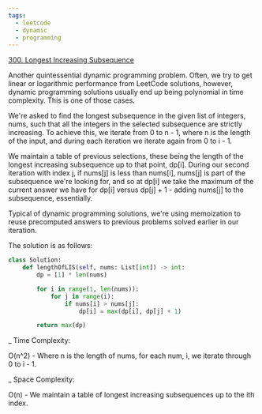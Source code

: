 ```yaml
---
tags:
  - leetcode
  - dynamic
  - programming
---
```


<a href="https://leetcode.com/problems/longest-increasing-subsequence/">
300. Longest Increasing Subsequence</a>

Another quintessential dynamic programming problem. Often, we try to get linear
or logarithmic performance from LeetCode solutions, however, dynamic programming
solutions usually end up being polynomial in time complexity. This is one of
those cases.

We're asked to find the longest subsequence in the given list of integers, nums,
such that all the integers in the selected subsequence are strictly increasing.
To achieve this, we iterate from 0 to n - 1, where n is the length of the input,
and during each iteration we iterate again from 0 to i - 1.

We maintain a table of previous selections, these being the length of the
longest increasing subsequence up to that point, dp[i]. During our second
iteration with index j, if nums[j] is less than nums[i], nums[j] is part of the
subsequence we're looking for, and so at dp[i] we take the maximum of the
current answer we have for dp[i] versus dp[j] + 1 - adding nums[j] to the
subsequence, essentially.

Typical of dynamic programming solutions, we're using memoization to reuse
precomputed answers to previous problems solved earlier in our iteration.

The solution is as follows:

```python
class Solution:
    def lengthOfLIS(self, nums: List[int]) -> int:
        dp = [1] * len(nums)

        for i in range(1, len(nums)):
            for j in range(i):
                if nums[i] > nums[j]:
                    dp[i] = max(dp[i], dp[j] + 1)

        return max(dp)
```

\_ Time Complexity:

O(n^2) - Where n is the length of nums, for each num, i, we iterate through 0 to
i - 1.

\_ Space Complexity:

O(n) - We maintain a table of longest increasing subsequences up to the ith
index.
